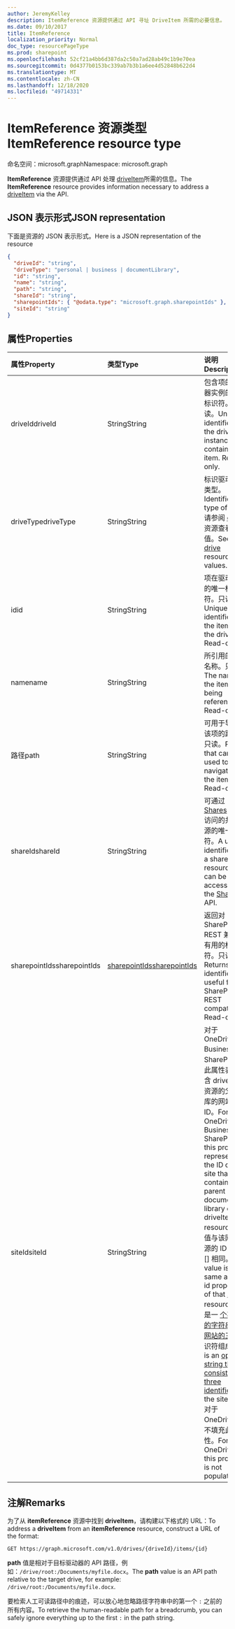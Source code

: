 ```yaml
---
author: JeremyKelley
description: ItemReference 资源提供通过 API 寻址 DriveItem 所需的必要信息。
ms.date: 09/10/2017
title: ItemReference
localization_priority: Normal
doc_type: resourcePageType
ms.prod: sharepoint
ms.openlocfilehash: 52cf21a4bb6d387da2c50a7ad28ab49c1b9e70ea
ms.sourcegitcommit: 0d4377b0153bc339ab7b3b1a6ee4d52848b622d4
ms.translationtype: MT
ms.contentlocale: zh-CN
ms.lasthandoff: 12/18/2020
ms.locfileid: "49714331"
---
```

# <a name="itemreference-resource-type"></a><span data-ttu-id="a557c-103">ItemReference 资源类型</span><span class="sxs-lookup"><span data-stu-id="a557c-103">ItemReference resource type</span></span>

<span data-ttu-id="a557c-104">命名空间：microsoft.graph</span><span class="sxs-lookup"><span data-stu-id="a557c-104">Namespace: microsoft.graph</span></span>

<span data-ttu-id="a557c-105">**ItemReference** 资源提供通过 API 处理 [driveItem](driveitem.md)所需的信息。</span><span class="sxs-lookup"><span data-stu-id="a557c-105">The **ItemReference** resource provides information necessary to address a [driveItem](driveitem.md) via the API.</span></span>

## <a name="json-representation"></a><span data-ttu-id="a557c-106">JSON 表示形式</span><span class="sxs-lookup"><span data-stu-id="a557c-106">JSON representation</span></span>

<span data-ttu-id="a557c-107">下面是资源的 JSON 表示形式。</span><span class="sxs-lookup"><span data-stu-id="a557c-107">Here is a JSON representation of the resource</span></span>

<!-- {
  "blockType": "resource",
  "optionalProperties": [ "path", "shareId", "sharepointIds" ],
  "@odata.type": "microsoft.graph.itemReference"
}-->

```json
{
  "driveId": "string",
  "driveType": "personal | business | documentLibrary",
  "id": "string",
  "name": "string",
  "path": "string",
  "shareId": "string",
  "sharepointIds": { "@odata.type": "microsoft.graph.sharepointIds" },
  "siteId": "string"
}
```

## <a name="properties"></a><span data-ttu-id="a557c-108">属性</span><span class="sxs-lookup"><span data-stu-id="a557c-108">Properties</span></span>

| <span data-ttu-id="a557c-109">属性</span><span class="sxs-lookup"><span data-stu-id="a557c-109">Property</span></span>      | <span data-ttu-id="a557c-110">类型</span><span class="sxs-lookup"><span data-stu-id="a557c-110">Type</span></span>              | <span data-ttu-id="a557c-111">说明</span><span class="sxs-lookup"><span data-stu-id="a557c-111">Description</span></span>
|:--------------|:------------------|:-----------------------------------------
| <span data-ttu-id="a557c-112">driveId</span><span class="sxs-lookup"><span data-stu-id="a557c-112">driveId</span></span>       | <span data-ttu-id="a557c-113">String</span><span class="sxs-lookup"><span data-stu-id="a557c-113">String</span></span>            | <span data-ttu-id="a557c-p101">包含项的驱动器实例的唯一标识符。只读。</span><span class="sxs-lookup"><span data-stu-id="a557c-p101">Unique identifier of the drive instance that contains the item. Read-only.</span></span>
| <span data-ttu-id="a557c-116">driveType</span><span class="sxs-lookup"><span data-stu-id="a557c-116">driveType</span></span>     | <span data-ttu-id="a557c-117">String</span><span class="sxs-lookup"><span data-stu-id="a557c-117">String</span></span>            | <span data-ttu-id="a557c-118">标识驱动器的类型。</span><span class="sxs-lookup"><span data-stu-id="a557c-118">Identifies the type of drive.</span></span> <span data-ttu-id="a557c-119">请参阅 [drive][] 资源查看其值。</span><span class="sxs-lookup"><span data-stu-id="a557c-119">See [drive][] resource for values.</span></span>
| <span data-ttu-id="a557c-120">id</span><span class="sxs-lookup"><span data-stu-id="a557c-120">id</span></span>            | <span data-ttu-id="a557c-121">String</span><span class="sxs-lookup"><span data-stu-id="a557c-121">String</span></span>            | <span data-ttu-id="a557c-p103">项在驱动器中的唯一标识符。只读。</span><span class="sxs-lookup"><span data-stu-id="a557c-p103">Unique identifier of the item in the drive. Read-only.</span></span>
| <span data-ttu-id="a557c-124">name</span><span class="sxs-lookup"><span data-stu-id="a557c-124">name</span></span>          | <span data-ttu-id="a557c-125">String</span><span class="sxs-lookup"><span data-stu-id="a557c-125">String</span></span>            | <span data-ttu-id="a557c-p104">所引用的项的名称。只读。</span><span class="sxs-lookup"><span data-stu-id="a557c-p104">The name of the item being referenced. Read-only.</span></span>
| <span data-ttu-id="a557c-128">路径</span><span class="sxs-lookup"><span data-stu-id="a557c-128">path</span></span>          | <span data-ttu-id="a557c-129">String</span><span class="sxs-lookup"><span data-stu-id="a557c-129">String</span></span>            | <span data-ttu-id="a557c-p105">可用于导航到该项的路径。只读。</span><span class="sxs-lookup"><span data-stu-id="a557c-p105">Path that can be used to navigate to the item. Read-only.</span></span>
| <span data-ttu-id="a557c-132">shareId</span><span class="sxs-lookup"><span data-stu-id="a557c-132">shareId</span></span>       | <span data-ttu-id="a557c-133">String</span><span class="sxs-lookup"><span data-stu-id="a557c-133">String</span></span>            | <span data-ttu-id="a557c-134">可通过 [Shares][] API 访问的共享资源的唯一标识符。</span><span class="sxs-lookup"><span data-stu-id="a557c-134">A unique identifier for a shared resource that can be accessed via the [Shares][] API.</span></span>
| <span data-ttu-id="a557c-135">sharepointIds</span><span class="sxs-lookup"><span data-stu-id="a557c-135">sharepointIds</span></span> | <span data-ttu-id="a557c-136">[sharepointIds][]</span><span class="sxs-lookup"><span data-stu-id="a557c-136">[sharepointIds][]</span></span> | <span data-ttu-id="a557c-p106">返回对 SharePoint REST 兼容性有用的标识符。只读。</span><span class="sxs-lookup"><span data-stu-id="a557c-p106">Returns identifiers useful for SharePoint REST compatibility. Read-only.</span></span>
| <span data-ttu-id="a557c-139">siteId</span><span class="sxs-lookup"><span data-stu-id="a557c-139">siteId</span></span>        | <span data-ttu-id="a557c-140">String</span><span class="sxs-lookup"><span data-stu-id="a557c-140">String</span></span>            | <span data-ttu-id="a557c-141">对于 OneDrive for Business 和 SharePoint，此属性表示包含 driveItem 资源的父文档库的网站的 ID。</span><span class="sxs-lookup"><span data-stu-id="a557c-141">For OneDrive for Business and SharePoint, this property represents the ID of the site that contains the parent document library of the driveItem resource.</span></span> <span data-ttu-id="a557c-142">该值与该网站资源的 ID [属性][] 相同。</span><span class="sxs-lookup"><span data-stu-id="a557c-142">The value is the same as the id property of that [site][] resource.</span></span> <span data-ttu-id="a557c-143">它是一 [个不透明的字符串，由网站的三个](/graph/api/resources/site?view=graph-rest-beta&preserve-view=true#id-property) 标识符组成。</span><span class="sxs-lookup"><span data-stu-id="a557c-143">It is an [opaque string that consists of three identifiers](/graph/api/resources/site?view=graph-rest-beta&preserve-view=true#id-property) of the site.</span></span> <br><span data-ttu-id="a557c-144">对于 OneDrive，不填充此属性。</span><span class="sxs-lookup"><span data-stu-id="a557c-144">For OneDrive, this property is not populated.</span></span>

[drive]: ../resources/drive.md
[sharepointIds]: ../resources/sharepointids.md
[Shares]: ../api/shares-get.md
[网站]: ../resources/site.md
[site]: ../resources/site.md

## <a name="remarks"></a><span data-ttu-id="a557c-149">注解</span><span class="sxs-lookup"><span data-stu-id="a557c-149">Remarks</span></span>

<span data-ttu-id="a557c-150">为了从 **itemReference** 资源中找到 **driveItem**，请构建以下格式的 URL：</span><span class="sxs-lookup"><span data-stu-id="a557c-150">To address a **driveItem** from an **itemReference** resource, construct a URL of the format:</span></span>

```http
GET https://graph.microsoft.com/v1.0/drives/{driveId}/items/{id}
```

<span data-ttu-id="a557c-151">**path** 值是相对于目标驱动器的 API 路径，例如：`/drive/root:/Documents/myfile.docx`。</span><span class="sxs-lookup"><span data-stu-id="a557c-151">The **path** value is an API path relative to the target drive, for example: `/drive/root:/Documents/myfile.docx`.</span></span>

<span data-ttu-id="a557c-152">要检索人工可读路径中的痕迹，可以放心地忽略路径字符串中的第一个 `:` 之前的所有内容。</span><span class="sxs-lookup"><span data-stu-id="a557c-152">To retrieve the human-readable path for a breadcrumb, you can safely ignore everything up to the first `:` in the path string.</span></span>

<!-- uuid: 8fcb5dbc-d5aa-4681-8e31-b001d5168d79
2015-10-25 14:57:30 UTC -->
<!-- {
  "type": "#page.annotation",
  "description": "ItemReference returns a pointer to another item.",
  "section": "documentation",
  "tocPath": "Resources/ItemReference"
} -->


